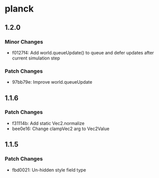 # planck

## 1.2.0

### Minor Changes

- f0127f4: Add world.queueUpdate() to queue and defer updates after current simulation step

### Patch Changes

- 97bb79e: Improve world.queueUpdate

## 1.1.6

### Patch Changes

- f31114b: Add static Vec2.normalize
- bee0e16: Change clampVec2 arg to Vec2Value

## 1.1.5

### Patch Changes

- fbd0021: Un-hidden style field type
